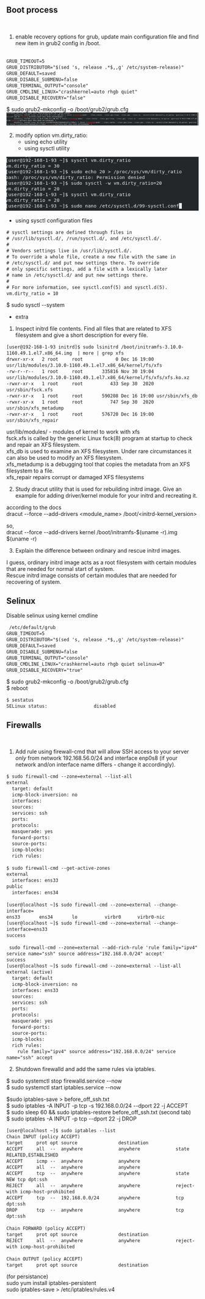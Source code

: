 ## Boot process
​
1. enable recovery options for grub, update main configuration file and find new item in grub2 config in /boot.

```

GRUB_TIMEOUT=5
GRUB_DISTRIBUTOR="$(sed 's, release .*$,,g' /etc/system-release)"
GRUB_DEFAULT=saved
GRUB_DISABLE_SUBMENU=false
GRUB_TERMINAL_OUTPUT="console"
GRUB_CMDLINE_LINUX="crashkernel=auto rhgb quiet"
GRUB_DISABLE_RECOVERY="false"
```
$ sudo grub2-mkconfig -o /boot/grub2/grub.cfg
![images](./images/recovery_on_10.png)

2. modify option vm.dirty_ratio:
   - using echo utility
   - using sysctl utility

![images](./images/utility_10.png)

   - using sysctl configuration files

```
# sysctl settings are defined through files in
# /usr/lib/sysctl.d/, /run/sysctl.d/, and /etc/sysctl.d/.
#
# Vendors settings live in /usr/lib/sysctl.d/.
# To override a whole file, create a new file with the same in
# /etc/sysctl.d/ and put new settings there. To override
# only specific settings, add a file with a lexically later
# name in /etc/sysctl.d/ and put new settings there.
#
# For more information, see sysctl.conf(5) and sysctl.d(5).
vm.dirty_ratio = 10
```
$ sudo sysctl --system

* extra
1. Inspect initrd file contents. Find all files that are related to XFS filesystem and give a short description for every file.

```
[user@192-168-1-93 initrd]$ sudo lsinitrd /boot/initramfs-3.10.0-1160.49.1.el7.x86_64.img  | more | grep xfs
drwxr-xr-x   2 root     root            0 Dec 16 19:00 usr/lib/modules/3.10.0-1160.49.1.el7.x86_64/kernel/fs/xfs
-rw-r--r--   1 root     root       335816 Nov 30 19:04 usr/lib/modules/3.10.0-1160.49.1.el7.x86_64/kernel/fs/xfs/xfs.ko.xz
-rwxr-xr-x   1 root     root          433 Sep 30  2020 usr/sbin/fsck.xfs
-rwxr-xr-x   1 root     root       590208 Dec 16 19:00 usr/sbin/xfs_db
-rwxr-xr-x   1 root     root          747 Sep 30  2020 usr/sbin/xfs_metadump
-rwxr-xr-x   1 root     root       576720 Dec 16 19:00 usr/sbin/xfs_repair
```
usr/lib/modules/ - modules of kernel to work with xfs  <br/>
fsck.xfs is called by the generic Linux fsck(8) program at startup to check and repair an XFS filesystem.  <br/>
xfs_db is  used to examine an XFS filesystem. Under rare circumstances it can also be used to modify an XFS filesystem.  <br/>
xfs_metadump  is a debugging tool that copies the metadata from an XFS filesystem to a file.   <br/>
xfs_repair  repairs  corrupt  or  damaged XFS filesystems 

2. Study dracut utility that is used for rebuilding initrd image. Give an example for adding driver/kernel module for your initrd and recreating it.

according to the docs   <br/>
dracut --force --add-drivers <module_name> /boot/<initrd-kernel_version>  <br/>

so,   <br/>
dracut --force --add-drivers kernel /boot/initramfs-$(uname -r).img $(uname -r)  <br/>

3. Explain the difference between ordinary and rescue initrd images.

I guess, ordinary initrd image acts as a root filesystem with certain modules that are needed for normal start of system. <br/>
Rescue initrd image consists of certain modules that are needed for recovering of system. <br/>

## Selinux

Disable selinux using kernel cmdline

```
 /etc/default/grub
GRUB_TIMEOUT=5
GRUB_DISTRIBUTOR="$(sed 's, release .*$,,g' /etc/system-release)"
GRUB_DEFAULT=saved
GRUB_DISABLE_SUBMENU=false
GRUB_TERMINAL_OUTPUT="console"
GRUB_CMDLINE_LINUX="crashkernel=auto rhgb quiet selinux=0"
GRUB_DISABLE_RECOVERY="true"
```
$ sudo grub2-mkconfig -o /boot/grub2/grub.cfg  <br/>
$ reboot  <br/>

```
$ sestatus 
SELinux status:                 disabled
```

## Firewalls
​
1. Add rule using firewall-cmd that will allow SSH access to your server *only* from network 192.168.56.0/24 and interface enp0s8 (if your network and/on interface name differs - change it accordingly).

```
$ sudo firewall-cmd --zone=external --list-all
external
  target: default
  icmp-block-inversion: no
  interfaces: 
  sources: 
  services: ssh
  ports: 
  protocols: 
  masquerade: yes
  forward-ports: 
  source-ports: 
  icmp-blocks: 
  rich rules: 
  
$ sudo firewall-cmd --get-active-zones 
external
  interfaces: ens33
public
  interfaces: ens34

[user@localhost ~]$ sudo firewall-cmd --zone=external --change-interface=
ens33       ens34       lo          virbr0      virbr0-nic  
[user@localhost ~]$ sudo firewall-cmd --zone=external --change-interface=ens33 
success

 sudo firewall-cmd --zone=external --add-rich-rule 'rule family="ipv4" service name="ssh" source address="192.168.0.0/24" accept'
success
[user@localhost ~]$ sudo firewall-cmd --zone=external --list-all
external (active)
  target: default
  icmp-block-inversion: no
  interfaces: ens33
  sources: 
  services: ssh
  ports: 
  protocols: 
  masquerade: yes
  forward-ports: 
  source-ports: 
  icmp-blocks: 
  rich rules: 
	rule family="ipv4" source address="192.168.0.0/24" service name="ssh" accept
```

2. Shutdown firewalld and add the same rules via iptables.

$ sudo systemctl stop firewalld.service --now  <br/>
$ sudo systemctl start iptables.service --now <br/>

$sudo iptables-save > before_off_ssh.txt  <br/>
$ sudo iptables -A INPUT -p tcp -s 192.168.0.0/24  --dport 22 -j ACCEPT  <br/>
$ sudo sleep 60 && sudo iptables-restore before_off_ssh.txt (second tab) <br/>
$ sudo iptables -A INPUT -p tcp --dport 22 -j DROP <br/>

```
[user@localhost ~]$ sudo iptables --list 
Chain INPUT (policy ACCEPT)
target     prot opt source               destination         
ACCEPT     all  --  anywhere             anywhere             state RELATED,ESTABLISHED
ACCEPT     icmp --  anywhere             anywhere            
ACCEPT     all  --  anywhere             anywhere            
ACCEPT     tcp  --  anywhere             anywhere             state NEW tcp dpt:ssh
REJECT     all  --  anywhere             anywhere             reject-with icmp-host-prohibited
ACCEPT     tcp  --  192.168.0.0/24       anywhere             tcp dpt:ssh
DROP       tcp  --  anywhere             anywhere             tcp dpt:ssh

Chain FORWARD (policy ACCEPT)
target     prot opt source               destination         
REJECT     all  --  anywhere             anywhere             reject-with icmp-host-prohibited

Chain OUTPUT (policy ACCEPT)
target     prot opt source               destination         
```

(for persistance)  <br/>
sudo yum install iptables-persistent  <br/>
sudo iptables-save > /etc/iptables/rules.v4 <br/>
